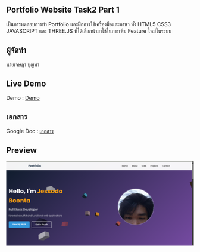 ## Portfolio Website Task2 Part 1
เป็นการทดสอบการทำ Portfolio และฝึกการใช้เครื่องมือและภาษา ทั้ง HTML5 CSS3 JAVASCRIPT และ THREE.JS ที่ได้เลือกนำมาใช้ในการเพิ่ม Feature ใหม่ในระบบ

## ผู้จัดทำ
 นายเจษฎา บุญทา

## Live Demo 
Demo : [Demo](https://jessadaid.github.io/portfolio-website/)

## เอกสาร
Google Doc : [เอกสาร](https://docs.google.com/document/d/1KU5EOzBs4mhbGdfrfggtdMAOvCpQbeYYdSfqkv3_JPA/edit?tab=t.0)

## Preview
![Preview img](./images/portfolio.png)